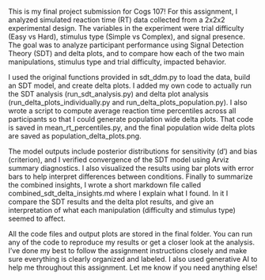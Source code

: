 This is my final project submission for Cogs 107! For this assignment, I analyzed simulated reaction time (RT) data collected from a 2x2x2 experimental design. The variables in the experiment were trial difficulty (Easy vs Hard), stimulus type (Simple vs Complex), and signal presence. The goal was to analyze participant performance using Signal Detection Theory (SDT) and delta plots, and to compare how each of the two main manipulations, stimulus type and trial difficulty, impacted behavior.

I used the original functions provided in sdt_ddm.py to load the data, build an SDT model, and create delta plots. I added my own code to actually run the SDT analysis (run_sdt_analysis.py) and delta plot analysis (run_delta_plots_individually.py and run_delta_plots_population.py). I also wrote a script to compute average reaction time percentiles across all participants so that I could generate population wide delta plots. That code is saved in mean_rt_percentiles.py, and the final population wide delta plots are saved as population_delta_plots.png.

The model outputs include posterior distributions for sensitivity (d′) and bias (criterion), and I verified convergence of the SDT model using Arviz summary diagnostics. I also visualized the results using bar plots with error bars to help interpret differences between conditions. Finally to summarize the combined insights, I wrote a short markdown file called combined_sdt_delta_insights.md where I explain what I found. In it I compare the SDT results and the delta plot results, and give an interpretation of what each manipulation (difficulty and stimulus type) seemed to affect.

All the code files and output plots are stored in the final folder. You can run any of the code to reproduce my results or get a closer look at the analysis. I’ve done my best to follow the assignment instructions closely and make sure everything is clearly organized and labeled. I also used generative AI to help me throughout this assignment. Let me know if you need anything else!
